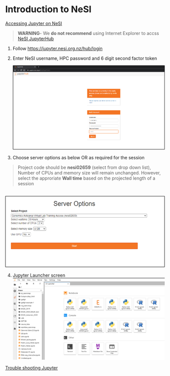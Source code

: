 # Introduction to NeSI

[Accessing Jupyter on NeSI](https://github.com/GenomicsAotearoa/metagenomics_summer_school/tree/master/Access_NeSI_platforms/4_Access_HPC_via_Jupyterhub)

>**WARNING**- We **do not recommend** using Internet Explorer to accss [NeSI JupyterHub](https://jupyter.nesi.org.nz/hub/login)

1. Follow https://jupyter.nesi.org.nz/hub/login
2. <p>Enter NeSI username, HPC password and 6 digit second factor token<br><p align="center"><img src="https://github.com/GenomicsAotearoa/metagenomics_summer_school/blob/master/Access_NeSI_platforms/img/Login_jupyterhubNeSI.png" alt="drawing" width="700"/></p></p>
3. <p>Choose server options as below OR as required for the session
>Project code should be **nesi02659** (select from drop down list), Number of CPUs and memory size will remain unchanged. However, select the approriate **Wall time** based on the projected length of a session

<p align="center"><br><img src="https://github.com/GenomicsAotearoa/metagenomics_summer_school/blob/master/Access_NeSI_platforms/img/ServerOptions_jupyterhubNeSI.png" alt="drawing" width="700"/></p></p>

4. Jupyter Launcher screen
 <br><img src="https://github.com/GenomicsAotearoa/metagenomics_summer_school/blob/master/Access_NeSI_platforms/img/ga-vl01jupyterhunNeSI.png" alt="drawing" size="700"/>

[Trouble shooting Jupyter](https://github.com/GenomicsAotearoa/metagenomics_summer_school/tree/master/Access_NeSI_platforms/5_Jupyter_Troubleshooting)

